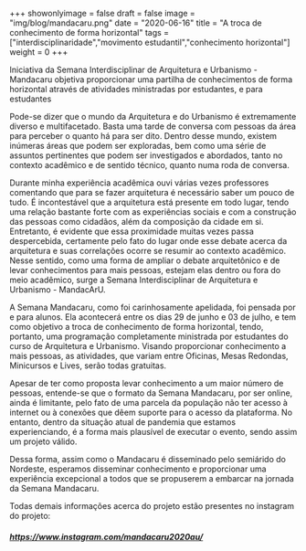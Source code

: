 +++
showonlyimage = false
draft = false
image = "img/blog/mandacaru.png"
date = "2020-06-16"
title = "A troca de conhecimento de forma horizontal"
tags = ["interdisciplinaridade","movimento estudantil","conhecimento horizontal"]
weight = 0
+++

Iniciativa da Semana Interdisciplinar de Arquitetura e Urbanismo - Mandacaru objetiva proporcionar uma partilha de conhecimentos de forma horizontal através de atividades ministradas por estudantes, e para estudantes

<!--more-->

Pode-se dizer que o mundo da Arquitetura e do Urbanismo é extremamente diverso e multifacetado. Basta uma tarde de conversa com pessoas da área para perceber o quanto há para ser dito. Dentro desse mundo, existem inúmeras áreas que podem ser exploradas, bem como uma série de assuntos pertinentes que podem ser investigados e abordados, tanto no contexto acadêmico e de sentido técnico, quanto numa roda de conversa.

Durante minha experiência acadêmica ouvi várias vezes professores comentando que para se fazer arquitetura é necessário saber um pouco de tudo. É incontestável que a arquitetura está presente em todo lugar, tendo uma relação bastante forte com as experiências sociais e com a construção das pessoas como cidadãos, além da composição da cidade em si. Entretanto, é evidente que essa proximidade muitas vezes passa despercebida, certamente pelo fato do lugar onde esse debate acerca da arquitetura e suas correlações ocorre se resumir ao contexto acadêmico. Nesse sentido, como uma forma de ampliar o debate arquitetônico e de levar conhecimentos para mais pessoas, estejam elas dentro ou fora do meio acadêmico, surge a Semana Interdisciplinar de Arquitetura e Urbanismo - MandacArU.

A Semana Mandacaru, como foi carinhosamente apelidada, foi pensada por e para alunos. Ela acontecerá entre os dias 29 de junho e 03 de julho, e tem como objetivo a troca de conhecimento de forma horizontal, tendo, portanto, uma programação completamente ministrada por estudantes do curso de Arquitetura e Urbanismo. Visando proporcionar conhecimento a mais pessoas, as atividades, que variam entre Oficinas, Mesas Redondas, Minicursos e Lives, serão todas gratuitas.

Apesar de ter como proposta levar conhecimento a um maior número de pessoas, entende-se que o formato da Semana Mandacaru, por ser online, ainda é limitante, pelo fato de uma parcela da população não ter acesso à internet ou à conexões que dêem suporte para o acesso da plataforma. No entanto, dentro da situação atual de pandemia que estamos experienciando, é a forma mais plausível de executar o evento, sendo assim um projeto válido.

Dessa forma, assim como o Mandacaru é disseminado pelo semiárido do Nordeste, esperamos disseminar conhecimento e proporcionar uma experiência excepcional a todos que se propuserem a embarcar na jornada da Semana Mandacaru.

Todas demais informações acerca do projeto estão presentes no instagram do projeto:

#### *https://www.instagram.com/mandacaru2020au/*
